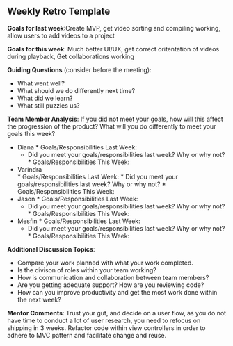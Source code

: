 ## Weekly Retro Template  

**Goals for last week**:Create MVP, get video sorting and compiling working, allow users to add videos to a project

**Goals for this week**: Much better UI/UX, get correct oritentation of videos during playback, Get collaborations working

**Guiding Questions** (consider before the meeting):

  *  What went well?
  *  What should we do differently next time?
  *  What did we learn?
  *  What still puzzles us?
 
**Team Member Analysis**:
If you did not meet your goals, how will this affect the progression of the product? What will you do differently to meet your goals this week?

  *  Diana
    * Goals/Responsibilities Last Week:
        * Did you meet your goals/responsibilities last week? Why or why not?
    * Goals/Responsibilities This Week:
  *  Varindra   
    * Goals/Responsibilities Last Week:
         * Did you meet your goals/responsibilities last week? Why or why not?
    * Goals/Responsibilities This Week:
  *  Jason
    * Goals/Responsibilities Last Week:
        * Did you meet your goals/responsibilities last week? Why or why not?
    * Goals/Responsibilities This Week:
  *  Mesfin
    * Goals/Responsibilities Last Week:
       * Did you meet your goals/responsibilities last week? Why or why not?
    * Goals/Responsibilities This Week:

**Additional Discussion Topics**:

  *  Compare your work planned with what your work completed. 
  *  Is the divison of roles within your team working?
  *  How is communication and collaboration between team members?
  *  Are you getting adequate support? How are you reviewing code?
  *  How can you improve productivity and get the most work done within the next week?

**Mentor Comments**:
Trust your gut, and decide on a user flow, as you do not have time to conduct a lot of user research, you need to refocus on shipping in 3 weeks. Refactor code within view controllers in order to adhere to MVC pattern and facilitate change and reuse.
